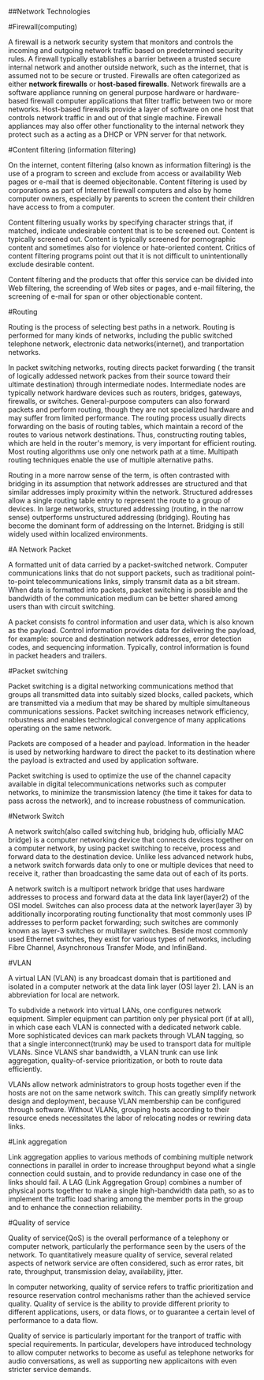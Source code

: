 ##Network Technologies

#Firewall(computing)

A firewall is a network security system that monitors and controls the incoming and outgoing network traffic based on predetermined security rules. A firewall typically establishes a barrier between a trusted secure internal network and another outside network, such as the internet, that is assumed not to be secure or trusted. Firewalls are often categorized as either **network firewalls** or **host-based firewalls**. Network firewalls are a software appliance running on general purpose hardware or hardware-based firewall computer applications that filter traffic between two or more networks. Host-based firewalls provide a layer of software on one host that controls network traffic in and out of that single machine. Firewall appliances may also offer other functionality to the internal network they protect such as a acting as a DHCP or VPN server for that network. 

#Content filtering (information filtering)

On the internet, content filtering (also known as information filtering) is the use of a program to screen and exclude from access or availability Web pages or e-mail that is deemed objecitonable. Content filtering is used by corporations as part of Internet firewall computers and also by home computer owners, especially by parents to screen  the content their children have access to from a computer. 

Content filtering usually works by specifying character strings that, if matched, indicate undesirable content that is to be screened out. Content is typically screened out. Content is typically screened for pornographic content and sometimes also for violence or hate-oriented content. Critics of content filtering programs point out that it is not difficult to unintentionally exclude desirable content. 

Content filtering and the products that offer this service can be divided into Web filtering, the screending of Web sites or pages, and e-mail filtering, the screening of e-mail for span or other objectionable content. 

#Routing

Routing is the process of selecting best paths in a network. Routing is performed for many kinds of networks, including the public switched telephone network, electronic data networks(internet), and tranportation networks. 

In packet switching networks, routing directs packet forwarding ( the transit of logically addessed network packes from their source toward their ultimate destination) through intermediate nodes. Intermediate nodes are typically network hardware devices such as routers, bridges, gateways, firewalls, or switches. General-purpose computers can also forward packets and perform routing, though they are not specialized hardware and may suffer from limited performance. The routing process usually directs forwarding on the basis of routing tables, which maintain a record of the routes to various network destinations. Thus, constructing routing tables, which are held in the router's memory, is very important for efficient routing. Most routing algorithms use only one network path at a time. Multipath routing techniques enable the use of multiple alternative paths. 

Routing in a more narrow sense of the term, is often contrasted with bridging in its assumption that network addresses are structured and that similar addresses imply proximity within the network. Structured addresses allow a single routing table entry to represent the route to a group of devices. In large networks, structured addressing (routing, in the narrow sense) outperforms unstructured addressing (bridging). Routing has become the dominant form of addressing on the Internet. Bridging is still widely used within localized environments. 

#A Network Packet

A formatted unit of data carried by a packet-switched network. Computer communications links that do not support packets, such as traditional point-to-point telecommunications links, simply transmit data as a bit stream. When data is formatted into packets, packet switching is possible and the bandwidth of the communication medium can be better shared among users than with circuit switching. 

A packet consists fo control information and user data, which is also known as the payload. Control information provides data for delivering the payload, for example: source and destination network addresses, error detection codes, and sequencing information. Typically, control information is found in packet headers and trailers. 

#Packet switching

Packet switching is a digital networking communications method that groups all transmitted data into suitably sized blocks, called packets, which are transmitted via a medium that may be shared by multiple simultaneous communications sessions. Packet switching increases network efficiency, robustness and enables technological convergence of many applications operating on the same network.

Packets are composed of a header and payload. Information in the header is used by networking hardware to direct the packet to its destination where the payload is extracted and used by application software. 

Packet switching is used to optimize the use of the channel capacity available in digital telecommunications networks such as computer networks, to minimize the transmission latency (the time it takes for data to pass across the network), and to increase robustness of communication. 

#Network Switch

A network switch(also called switching hub, bridging hub, officially MAC bridge) is a computer networking device that connects devices together on a computer network, by using packet switching to receive, process and forward data to the destination device. Unlike less advanced network hubs, a network switch forwards data only to one or multiple devices that need to receive it, rather than broadcasting the same data out of each of its ports. 

A network switch is a multiport network bridge that uses hardware addresses to process and forward data at the data link layer(layer2) of the OSI model. Switches can also process data at the network layer(layer 3) by additionally incorporating routing functionality that most commonly uses IP addresses to perform packet forwarding; such switches are commonly known as layer-3 switches or multilayer switches. Beside most commonly used Ethernet switches, they exist for various types of networks, including Fibre Channel, Asynchronous Transfer Mode, and InfiniBand.

#VLAN 

A virtual LAN (VLAN) is any broadcast domain that is partitioned and isolated in a computer network at the data link layer (OSI layer 2). LAN is an abbreviation for local are network. 

To subdivide a network into virtual LANs, one configures network equipment. Simpler equipment can partition only per physical port (if at all), in which case each VLAN is connected with a dedicated network cable. More sophisticated devices can mark packets through VLAN tagging, so that a single interconnect(trunk) may be used to transport data for multiple VLANs. Since VLANS shar bandwidth, a VLAN trunk can use link aggregation, quality-of-service prioritization, or both to route data efficiently. 

VLANs allow network administrators to group hosts together even if the hosts are not on the same network switch. This can greatly simplify network design and deployment, because VLAN membership can be configured through software. Without VLANs, grouping hosts according to their resource eneds necessitates the labor of relocating nodes or rewiring data links. 

#Link aggregation

Link aggregation applies to various methods of combining multiple network connections in parallel in order to increase throughput beyond what a single connection could sustain, and to provide redundancy in case one of the links should fail. A LAG (Link Aggregation Group) combines a number of physical ports together to make a single high-bandwidth data path, so as to implement the traffic load sharing among the member ports in the group and to enhance the connection reliability. 

#Quality of service

Quality of service(QoS) is the overall performance of a telephony or computer network, particularly the performance seen by the users of the network. To quantitatively measure quality of service, several related aspects of network service are often considered, such as error rates, bit rate, throughput, transmission delay, availability, jitter. 

In computer networking, quality of service refers to traffic prioritization and resource reservation control mechanisms rather than the achieved service quality. Quality of service is the ability to provide different priority to different applications, users, or data flows, or to guarantee a certain level of performance to a data flow. 

Quality of service is particularly important for the tranport of traffic with special requirements. In particular, developers have introduced technology to allow computer networks to become as useful as telephone networks for audio conversations, as well as supporting new applicaitons with even stricter service demands. 

